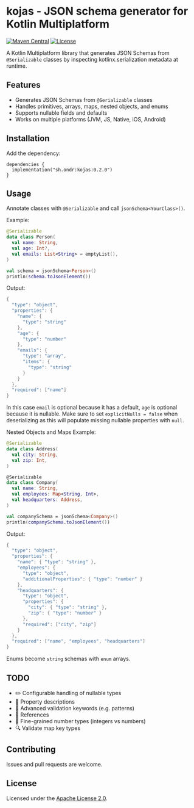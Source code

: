 # kojas - JSON schema generator for Kotlin Multiplatform

[![Maven Central](https://img.shields.io/maven-central/v/sh.ondr/kojas.svg?color=blue)](https://search.maven.org/artifact/sh.ondr/kojas)
[![License](https://img.shields.io/badge/License-Apache_2.0-blue.svg)](https://www.apache.org/licenses/LICENSE-2.0)

A Kotlin Multiplatform library that generates JSON Schemas from <code>@Serializable</code> classes by inspecting kotlinx.serialization metadata at runtime.


## Features
- Generates JSON Schemas from <code>@Serializable</code> classes
- Handles primitives, arrays, maps, nested objects, and enums
- Supports nullable fields and defaults
- Works on multiple platforms (JVM, JS, Native, iOS, Android)


## Installation
Add the dependency:
```
dependencies {
  implementation("sh.ondr:kojas:0.2.0")
}
```


## Usage
Annotate classes with <code>@Serializable</code> and call <code>jsonSchema&lt;YourClass&gt;()</code>.

Example:
```kotlin
@Serializable
data class Person(
  val name: String,
  val age: Int?,
  val emails: List<String> = emptyList(),
)

val schema = jsonSchema<Person>()
println(schema.toJsonElement())
```

Output:

```kotlin
{
  "type": "object",
  "properties": {
    "name": {
      "type": "string"
    },
    "age": {
      "type": "number"
    },
    "emails": {
      "type": "array",
      "items": {
        "type": "string"
      }
    }
  },
  "required": ["name"]
}
```


In this case `email` is optional because it has a default, `age` is optional because it is nullable. Make sure to set `explicitNulls = false` when deserializing as this will populate missing nullable properties with `null`.


Nested Objects and Maps Example:

```kotlin
@Serializable
data class Address(
  val city: String,
  val zip: Int,
)

@Serializable
data class Company(
  val name: String,
  val employees: Map<String, Int>,
  val headquarters: Address,
)

val companySchema = jsonSchema<Company>()
println(companySchema.toJsonElement())
```

Output:

```kotlin
{
  "type": "object",
  "properties": {
    "name": { "type": "string" },
    "employees": {
      "type": "object",
      "additionalProperties": { "type": "number" }
    },
    "headquarters": {
      "type": "object",
      "properties": {
        "city": { "type": "string" },
        "zip": { "type": "number" }
      },
      "required": ["city", "zip"]
    }
  },
  "required": ["name", "employees", "headquarters"]
}
```


Enums become <code>string</code> schemas with <code>enum</code> arrays.


## TODO
- ✏️ Configurable handling of nullable types
- 📝 Property descriptions
- 🔧 Advanced validation keywords (e.g. patterns)
- 🔗 References
- 🔢 Fine-grained number types (integers vs numbers)
- 🔍 Validate map key types


## Contributing
Issues and pull requests are welcome.

## License
Licensed under the [Apache License 2.0](./LICENSE).

